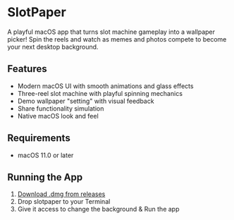 # SlotPaper

A playful macOS app that turns slot machine gameplay into a wallpaper picker! Spin the reels and watch as memes and photos compete to become your next desktop background.

## Features

- Modern macOS UI with smooth animations and glass effects
- Three-reel slot machine with playful spinning mechanics
- Demo wallpaper "setting" with visual feedback
- Share functionality simulation
- Native macOS look and feel

## Requirements

- macOS 11.0 or later

## Running the App

1. [Download .dmg from releases](https://github.com/Yosem1t3/slotpaper/releases/latest)
2. Drop slotpaper to your Terminal
3. Give it access to change the background & Run the app